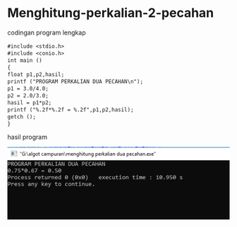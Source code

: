 # Menghitung-perkalian-2-pecahan

codingan program lengkap

    #include <stdio.h>
    #include <conio.h>
    int main ()
    {
    float p1,p2,hasil;
    printf ("PROGRAM PERKALIAN DUA PECAHAN\n");
    p1 = 3.0/4.0;
    p2 = 2.0/3.0;
    hasil = p1*p2;
    printf ("%.2f*%.2f = %.2f",p1,p2,hasil);
    getch ();
    }
    
hasil program

![img](https://github.com/AbdulahHanafi/Menghitung-perkalian-2-pecahan/blob/master/perkalian%202%20pecahan%20algo3.png?raw=true)
